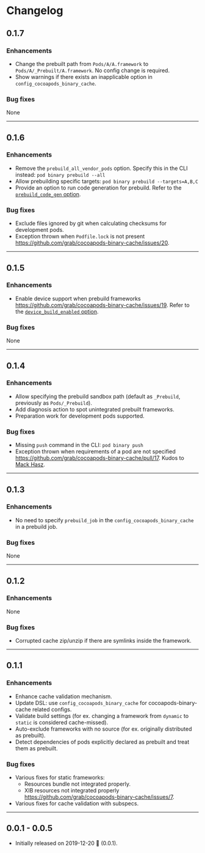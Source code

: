 # Changelog

## 0.1.7
### Enhancements
- Change the prebuilt path from `Pods/A/A.framework` to `Pods/A/_Prebuilt/A.framework`. No config change is required.
- Show warnings if there exists an inapplicable option in `config_cocoapods_binary_cache`.

### Bug fixes
None

---
## 0.1.6
### Enhancements
- Remove the `prebuild_all_vendor_pods` option. Specify this in the CLI instead: `pod binary prebuild --all`
- Allow prebuilding specific targets: `pod binary prebuild --targets=A,B,C`
- Provide an option to run code generation for prebuild. Refer to the [`prebuild_code_gen` option](/docs/configure_cocoapods_binary_cache.md).

### Bug fixes
- Exclude files ignored by git when calculating checksums for development pods.
- Exception thrown when `Podfile.lock` is not present https://github.com/grab/cocoapods-binary-cache/issues/20.

---
## 0.1.5
### Enhancements
- Enable device support when prebuild frameworks https://github.com/grab/cocoapods-binary-cache/issues/19. Refer to the [`device_build_enabled` option](/docs/configure_cocoapods_binary_cache.md).

### Bug fixes
None

---
## 0.1.4
### Enhancements
- Allow specifying the prebuild sandbox path (default as `_Prebuild`, previously as `Pods/_Prebuild`).
- Add diagnosis action to spot unintegrated prebuilt frameworks.
- Preparation work for development pods supported.

### Bug fixes
- Missing `push` command in the CLI: `pod binary push`
- Exception thrown when requirements of a pod are not specified https://github.com/grab/cocoapods-binary-cache/pull/17. Kudos to [Mack Hasz](https://github.com/lazyvar).

---
## 0.1.3
### Enhancements
- No need to specify `prebuild_job` in the `config_cocoapods_binary_cache` in a prebuild job.

### Bug fixes
None

---
## 0.1.2
### Enhancements
None

### Bug fixes
- Corrupted cache zip/unzip if there are symlinks inside the framework.

---
## 0.1.1
### Enhancements
- Enhance cache validation mechanism.
- Update DSL: use `config_cocoapods_binary_cache` for cocoapods-binary-cache related configs.
- Validate build settings (for ex. changing a framework from `dynamic` to `static` is considered cache-missed).
- Auto-exclude frameworks with no source (for ex. originally distributed as prebuilt).
- Detect dependencies of pods explicitly declared as prebuilt and treat them as prebuilt.

### Bug fixes
- Various fixes for static frameworks:
  - Resources bundle not integrated properly.
  - XIB resources not integrated properly https://github.com/grab/cocoapods-binary-cache/issues/7.
- Various fixes for cache validation with subspecs.

---
## 0.0.1 - 0.0.5
- Initially released on 2019-12-20 🎉 (0.0.1).
